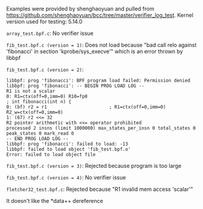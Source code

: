 Examples were provided by shenghaoyuan and pulled from https://github.com/shenghaoyuan/bcc/tree/master/verifier_log_test. Kernel version used for testing: 5.14.0

`array_test.bpf.c`: No verifier issue

`fib_test.bpf.c (version = 1)`: Does not load because "bad call relo against 'fibonacci' in section 'kprobe/sys_execve'" which is an error thrown by libbpf

`fib_test.bpf.c (version = 2)`: 

```
libbpf: prog 'fibonacci': BPF program load failed: Permission denied
libbpf: prog 'fibonacci': -- BEGIN PROG LOAD LOG --
R1 is not a scalar
0: R1=ctx(off=0,imm=0) R10=fp0
; int fibonacci(int n) {
0: (bf) r2 = r1                       ; R1=ctx(off=0,imm=0) R2_w=ctx(off=0,imm=0)
1: (67) r2 <<= 32
R2 pointer arithmetic with <<= operator prohibited
processed 2 insns (limit 1000000) max_states_per_insn 0 total_states 0 peak_states 0 mark_read 0
-- END PROG LOAD LOG --
libbpf: prog 'fibonacci': failed to load: -13
libbpf: failed to load object 'fib_test.bpf.o'
Error: failed to load object file
```

`fib_test.bpf.c (version = 3)`: Rejected because program is too large

`fib_test.bpf.c (version = 4)`: No verifier issue

`fletcher32_test.bpf.c`: Rejected because "R1 invalid mem access 'scalar'"

It doesn't like the *data++ dereference

